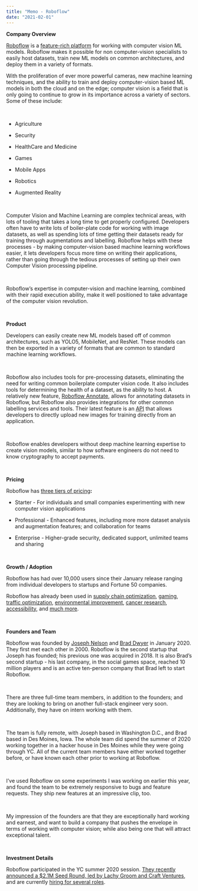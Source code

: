 ```yaml
---
title: "Memo - Roboflow"
date: "2021-02-01"
---
```




**Company Overview**

[Roboflow](https://roboflow.com/) is a [feature-rich platform](https://roboflow.com/features) for working with computer vision ML models. Roboflow makes it possible for non computer-vision specialists to easily host datasets, train new ML models on common architectures, and deploy them in a variety of formats. 

With the proliferation of ever more powerful cameras, new machine learning techniques, and the ability to train and deploy computer-vision based ML models in both the cloud and on the edge; computer vision is a field that is only going to continue to grow in its importance across a variety of sectors. Some of these include: 

&nbsp;

* Agriculture 

* Security

* HealthCare and Medicine

* Games 

* Mobile Apps

* Robotics 

* Augmented Reality

  &nbsp;

Computer Vision and Machine Learning are complex technical areas, with lots of tooling that takes a long time to get properly configured. Developers often have to write lots of boiler-plate code for working with image datasets, as well as spending lots of time getting their datasets ready for training through augmentations and labelling. Roboflow helps with these processes - by making computer-vision based machine learning workflows easier, it lets developers focus more time on writing their applications, rather than going through the tedious processes of setting up their own Computer Vision processing pipeline.

&nbsp;

Roboflow’s expertise in computer-vision and machine learning, combined with their rapid execution ability, make it well positioned to take advantage of the computer vision revolution. 

&nbsp;

**Product**

Developers can easily create new ML models based off of common architectures, such as YOLO5, MobileNet, and ResNet. These models can then be exported in a variety of formats that are common to standard machine learning workflows. 

&nbsp;

Roboflow also includes tools for pre-processing datasets, eliminating the need for writing common boilerplate computer vision code. It also includes tools for determining the health of a dataset, as the ability to host. A relatively new feature, [Roboflow Annotate](https://roboflow.com/annotate), allows for annotating datasets in Roboflow, but Roboflow also provides integrations for other common labelling services and tools. Their latest feature is an [API](https://docs.roboflow.com/adding-data/upload-api) that allows developers to directly upload new images for training directly from an application.

&nbsp;

Roboflow enables developers without deep machine learning expertise to create vision models, similar to how software engineers do not need to know cryptography to accept payments.

&nbsp;

**Pricing**

Roboflow has [three tiers of pricing](https://roboflow.com/pricing)**:** 

* Starter - For individuals and small companies experimenting with new computer vision applications

* Professional - Enhanced features, including more more dataset analysis and augmentation features; and collaboration for teams

* Enterprise - Higher-grade security, dedicated support, unlimited teams and sharing

&nbsp;

**Growth / Adoption**

Roboflow has had over 10,000 users since their January release ranging from individual developers to startups and Fortune 50 companies.

Roboflow has already been used in [supply chain optimization](https://blog.roboflow.com/retail-store-item-detection-using-yolov5/), [gaming](https://blog.roboflow.com/improving-uno-with-computer-vision/), [traffic optimization](https://blog.roboflow.com/infrastructure-asset-management-with-computer-vision/), [environmental improvement](https://blog.roboflow.com/using-computer-vision-to-count-fish-populations/), [cancer research](https://blog.roboflow.com/cancer-research-computer-vision/), [accessibility](https://blog.roboflow.com/computer-vision-american-sign-language/), and [much more](https://blog.roboflow.com/tag/case-studies/). 

&nbsp;

**Founders and Team**

Roboflow was founded by [Joseph Nelson](https://www.linkedin.com/in/josephofiowa) and [Brad Dwyer](https://www.linkedin.com/in/brad-dwyer-b6b4136) in January 2020. They first met each other in 2000. Roboflow is the second startup that Joseph has founded; his previous one was acquired in 2018. It is also Brad’s second startup - his last company, in the social games space, reached 10 million players and is an active ten-person company that Brad left to start Roboflow.

&nbsp;

There are three full-time team members, in addition to the founders; and they are looking to bring on another full-stack engineer very soon. Additionally, they have on intern working with them. 

&nbsp;

The team is fully remote, with Joseph based in Washington D.C., and Brad based in Des Moines, Iowa. The whole team did spend the summer of 2020 working together in a hacker house in Des Moines while they were going through YC. All of the current team members have either worked together before, or have known each other prior to working at Roboflow.

&nbsp;

I’ve used Roboflow on some experiments I was working on earlier this year, and found the team to be extremely responsive to bugs and feature requests. They ship new features at an impressive clip, too. 

&nbsp;

My impression of the founders are that they are exceptionally hard working and earnest, and want to build a company that pushes the envelope in terms of working with computer vision; while also being one that will attract exceptional talent. 

&nbsp;

**Investment Details** 

Roboflow participated in the YC summer 2020 session. [They recently announced a $2.1M Seed Round, led by Lachy Groom and Craft Ventures](https://blog.roboflow.com/seed-round/), and are currently [hiring for several roles](https://roboflow.com/careers). 